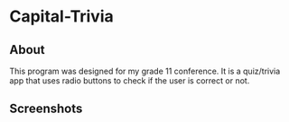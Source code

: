 # Capital-Trivia

## About
This program was designed for my grade 11 conference. It is a quiz/trivia app that uses radio buttons to check if the user is correct or not.

## Screenshots
